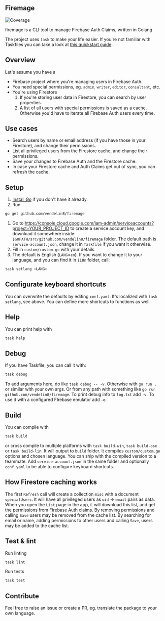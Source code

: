 ## Firemage
![Coverage](https://img.shields.io/badge/Coverage-60.3%25-yellow)

firemage is a CLI tool to manage Firebase Auth Claims, written in Golang

The project uses `task` to make your life easier. If you're not familiar with Taskfiles you can take a look at [this quickstart guide](https://taskfile.dev/).

## Overview
Let's assume you have a
- Firebase project where you're managing users in Firebase Auth.
- You need special permissions, eg. `admin`, `writer`, `editor`, `consultant`, etc.
- You're using Firestore
  1. If you're storing user data in Firestore, you can search by user properties.
  1. A list of all users with special permissions is saved as a cache. Otherwise you'd have to iterate all Firebase Auth users every time.

## Use cases
- Search users by name or email address (if you have those in your Firestore), and change their permissions.
- List all privileged users from the Firestore cache, and change their permissions.
- Save your changes to Firebase Auth and the Firestore cache.
- In case your Firestore cache and Auth Claims get out of sync, you can refresh the cache.

## Setup
1. [Install Go](https://go.dev/doc/install) if you don't have it already.
1. Run:

```bash
go get github.com/vendelin8/firemage
```

1. Go to https://console.cloud.google.com/iam-admin/serviceaccounts?project=YOUR_PROJECT_ID to create a service account key, and download it somewhere inside `$GOPATH/src/github.com/vendelin8/firemage` folder. The default path is `service-account.json`, change it in `Taskfile` if you want it otherwise.
1. Fill in `custom/custom.go` with your details.
1. The default is English (`LANG`=`en`). If you want to change it to your language, and you can find it in `i18n` folder, call:

```bash
task setlang <LANG>
```

## Configurate keyboard shortcuts
You can overwrite the defaults by editing `conf.yaml`. It's localized with `task setlang`, see above. You can define more shortcuts to functions as well.

## Help
You can print help with

```bash
task help
```

## Debug
If you have Taskfile, you can call it with:

```bash
task debug
```

To add arguments here, do like `task debug -- -v`.
Otherwise with `go run .` or similar with your own args. Or from any path with something like `go run github.com/vendelin8/firemage`.
To print debug info to `log.txt` add `-v`.
To use it with a configured FIrebase emulator add `-e`.

## Build
You can compile with

```bash
task build
```

or cross compile to multiple platforms with `task build-win`, `task build-osx` or `task build-lin`. It will output to `build` folder. It compiles `custom/custom.go` options and chosen language. You can ship with the compiled version to a teammate. Add `service-account.json` in the same folder and optionally `conf.yaml` to be able to configure keyboard shortcuts.

## How Firestore caching works
The first `Refresh` call will create a collection `misc` with a document `specialUsers`. It will have all privileged users as `uid` -> `email` pairs as data. When you open the `List` page in the app, it will download this list, and get the permissions from Firebase Auth claims. By removing permissions and calling `Save` users may be removed from the cache list. By searching for email or name, adding permissions to other users and calling `Save`, users may be added to the cache list.

## Test & lint

Run linting

```bash
task lint
```

Run tests

```bash
task test
```

## Contribute
Feel free to raise an issue or create a PR, eg. translate the package to your own language.
